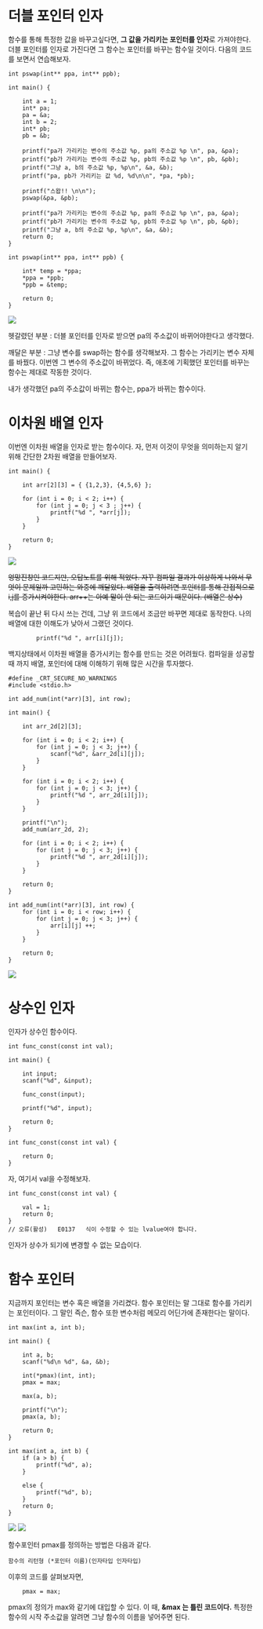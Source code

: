 # 더블 포인터 인자

함수를 통해 특정한 값을 바꾸고싶다면, **그 값을 가리키는 포인터를 인자**로 가져야한다. 더블 포인터를 인자로 가진다면 그 함수는 포인터를 바꾸는 함수일 것이다. 다음의 코드를 보면서 연습해보자.

    int pswap(int** ppa, int** ppb);

    int main() {

        int a = 1;
        int* pa;
        pa = &a;
        int b = 2;
        int* pb;
        pb = &b;

        printf("pa가 가리키는 변수의 주소값 %p, pa의 주소값 %p \n", pa, &pa);
        printf("pb가 가리키는 변수의 주소값 %p, pb의 주소값 %p \n", pb, &pb);
        printf("그냥 a, b의 주소값 %p, %p\n", &a, &b);
        printf("pa, pb가 가리키는 값 %d, %d\n\n", *pa, *pb);

        printf("스왑!! \n\n");
        pswap(&pa, &pb);

        printf("pa가 가리키는 변수의 주소값 %p, pa의 주소값 %p \n", pa, &pa);
        printf("pb가 가리키는 변수의 주소값 %p, pb의 주소값 %p \n", pb, &pb);
        printf("그냥 a, b의 주소값 %p, %p\n", &a, &b);
        return 0;
    }

    int pswap(int** ppa, int** ppb) {

        int* temp = *ppa;
        *ppa = *ppb;
        *ppb = &temp;

        return 0;
    }

![](/img/function_10.PNG)

헷갈렸던 부분 : 더블 포인터를 인자로 받으면 pa의 주소값이 바뀌어야한다고 생각했다.

깨달은 부분 : 그냥 변수를 swap하는 함수를 생각해보자. 그 함수는 가리키는 변수 자체를 바꿨다. 이번엔 그 변수의 주소값이 바뀌었다. 즉, 애초에 기획했던 포인터를 바꾸는 함수는 제대로 작동한 것이다.

내가 생각했던 pa의 주소값이 바뀌는 함수는, ppa가 바뀌는 함수이다.

# 이차원 배열 인자

이번엔 이차원 배열을 인자로 받는 함수이다.
자, 먼저 이것이 무엇을 의미하는지 알기 위해 간단한 2차원 배열을 만들어보자.

    int main() {

        int arr[2][3] = { {1,2,3}, {4,5,6} };

        for (int i = 0; i < 2; i++) {
            for (int j = 0; j < 3 ; j++) {
                printf("%d ", *arr[j]);
            }
        }

        return 0;
    }

![](/img/function_11.PNG)

~~엉망진창인 코드지만, 오답노트를 위해 적었다. 자꾸 컴파일 결과가 이상하게 나와서 무엇이 문제일까 고민하는 와중에 깨달았다. 배열을 출력하려면 포인터를 통해 간접적으로 i,j를 증가시켜야한다. arr++는 아예 말이 안 되는 코드이기 때문이다. (배열은 상수)~~

복습이 끝난 뒤 다시 쓰는 건데, 그냥 위 코드에서 조금만 바꾸면 제대로 동작한다. 나의 배열에 대한 이해도가 낮아서 그랬던 것이다.

            printf("%d ", arr[i][j]);

백지상태에서 이차원 배열을 증가시키는 함수를 만드는 것은 어려웠다. 컴파일을 성공할때 까지 배열, 포인터에 대해 이해하기 위해 많은 시간을 투자했다.

    #define _CRT_SECURE_NO_WARNINGS
    #include <stdio.h>

    int add_num(int(*arr)[3], int row);

    int main() {

        int arr_2d[2][3];

        for (int i = 0; i < 2; i++) {
            for (int j = 0; j < 3; j++) {
                scanf("%d", &arr_2d[i][j]);
            }
        }

        for (int i = 0; i < 2; i++) {
            for (int j = 0; j < 3; j++) {
                printf("%d ", arr_2d[i][j]);
            }
        }

        printf("\n");
        add_num(arr_2d, 2);

        for (int i = 0; i < 2; i++) {
            for (int j = 0; j < 3; j++) {
                printf("%d ", arr_2d[i][j]);
            }
        }

        return 0;
    }

    int add_num(int(*arr)[3], int row) {
        for (int i = 0; i < row; i++) {
            for (int j = 0; j < 3; j++) {
                arr[i][j] ++;
            }
        }

        return 0;
    }

![](/img/function_15.PNG)

# 상수인 인자

인자가 상수인 함수이다.

    int func_const(const int val);

    int main() {

        int input;
        scanf("%d", &input);

        func_const(input);

        printf("%d", input);

        return 0;
    }

    int func_const(const int val) {

        return 0;
    }

자, 여기서 val을 수정해보자.

    int func_const(const int val) {

        val = 1;
        return 0;
    }
    // 오류(활성)	E0137	식이 수정할 수 있는 lvalue여야 합니다.

인자가 상수가 되기에 변경할 수 없는 모습이다.

# 함수 포인터

지금까지 포인터는 변수 혹은 배열을 가리켰다. 함수 포인터는 말 그대로 함수를 가리키는 포인터이다. 그 말인 즉슨, 함수 또한 변수처럼 메모리 어딘가에 존재한다는 말이다.

    int max(int a, int b);

    int main() {

        int a, b;
        scanf("%d\n %d", &a, &b);

        int(*pmax)(int, int);
        pmax = max;

        max(a, b);

        printf("\n");
        pmax(a, b);

        return 0;
    }

    int max(int a, int b) {
        if (a > b) {
            printf("%d", a);
        }

        else {
            printf("%d", b);
        }
        return 0;
    }

![](/img/function_16.PNG)
![](/img/function_17.PNG)

함수포인터 pmax를 정의하는 방법은 다음과 같다.

    함수의 리턴형 (*포인터 이름)(인자타입 인자타입)

이후의 코드를 살펴보자면,

        pmax = max;

pmax의 정의가 max와 같기에 대입할 수 있다. 이 때, **&max 는 틀린 코드이다.**
특정한 함수의 시작 주소값을 알려면 그냥 함수의 이름을 넣어주면 된다.
